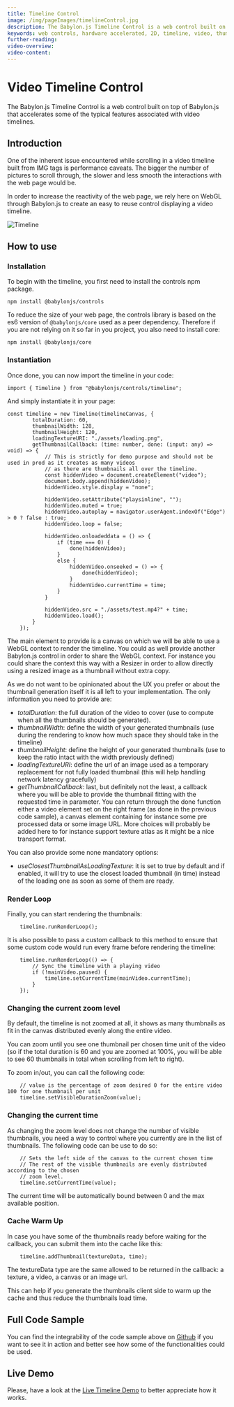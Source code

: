 ```yaml
---
title: Timeline Control
image: /img/pageImages/timelineControl.jpg
description: The Babylon.js Timeline Control is a web control built on top of Babylon.js that accelerates some of the typical features associated with video timelines.
keywords: web controls, hardware accelerated, 2D, timeline, video, thumbnails
further-reading:
video-overview:
video-content:
---
```


# Video Timeline Control

The Babylon.js Timeline Control is a web control built on top of Babylon.js that accelerates some of the typical features associated with video timelines.

## Introduction

One of the inherent issue encountered while scrolling in a video timeline built from IMG tags is performance caveats. The bigger the number of pictures to scroll through, the slower and less smooth the interactions with the web page would be.

In order to increase the reactivity of the web page, we rely here on WebGL through Babylon.js to create an easy to reuse control displaying a video timeline.

![Timeline](/img/features/controls/timeline.png)

## How to use

### Installation

To begin with the timeline, you first need to install the controls npm package.

```
npm install @babylonjs/controls
```

To reduce the size of your web page, the controls library is based on the es6 version of `@babylonjs/core` used as a peer dependency. Therefore if you are not relying on it so far in you project, you also need to install core:

```
npm install @babylonjs/core
```

### Instantiation

Once done, you can now import the timeline in your code:

```
import { Timeline } from "@babylonjs/controls/timeline";
```

And simply instantiate it in your page:

```
const timeline = new Timeline(timelineCanvas, {
        totalDuration: 60,
        thumbnailWidth: 128,
        thumbnailHeight: 120,
        loadingTextureURI: "./assets/loading.png",
        getThumbnailCallback: (time: number, done: (input: any) => void) => {
            // This is strictly for demo purpose and should not be used in prod as it creates as many videos
            // as there are thumbnails all over the timeline.
            const hiddenVideo = document.createElement("video");
            document.body.append(hiddenVideo);
            hiddenVideo.style.display = "none";

            hiddenVideo.setAttribute("playsinline", "");
            hiddenVideo.muted = true;
            hiddenVideo.autoplay = navigator.userAgent.indexOf("Edge") > 0 ? false : true;
            hiddenVideo.loop = false;

            hiddenVideo.onloadeddata = () => {
                if (time === 0) {
                    done(hiddenVideo);
                }
                else {
                    hiddenVideo.onseeked = () => {
                        done(hiddenVideo);
                    }
                    hiddenVideo.currentTime = time;
                }
            }

            hiddenVideo.src = "./assets/test.mp4?" + time;
            hiddenVideo.load();
        }
    });
```

The main element to provide is a canvas on which we will be able to use a WebGL context to render the timeline. You could as well provide another Babylon.js control in order to share the WebGL context. For instance you could share the context this way with a Resizer in order to allow directly using a resized image as a thumbnail without extra copy.

As we do not want to be opinionated about the UX you prefer or about the thumbnail generation itself it is all left to your implementation. The only information you need to provide are:

- _totalDuration_: the full duration of the video to cover (use to compute when all the thumbnails should be generated).
- _thumbnailWidth_: define the width of your generated thumbnails (use during the rendering to know how much space they should take in the timeline)
- _thumbnailHeight_: define the height of your generated thumbnails (use to keep the ratio intact with the width previously defined)
- _loadingTextureURI_: define the url of an image used as a temporary replacement for not fully loaded thumbnail (this will help handling network latency gracefully)
- _getThumbnailCallback_: last, but definitely not the least, a callback where you will be able to provide the thumbnail fitting with the requested time in parameter. You can return through the done function either a video element set on the right frame (as done in the previous code sample), a canvas element containing for instance some pre processed data or some image URL. More choices will probably be added here to for instance support texture atlas as it might be a nice transport format.

You can also provide some none mandatory options:

- _useClosestThumbnailAsLoadingTexture_: it is set to true by default and if enabled, it will try to use the closest loaded thumbnail (in time) instead of the loading one as soon as some of them are ready.

### Render Loop

Finally, you can start rendering the thumbnails:

```
    timeline.runRenderLoop();
```

It is also possible to pass a custom callback to this method to ensure that some custom code would run every frame before rendering the timeline:

```
    timeline.runRenderLoop(() => {
        // Sync the timeline with a playing video
        if (!mainVideo.paused) {
            timeline.setCurrentTime(mainVideo.currentTime);
        }
    });
```

### Changing the current zoom level

By default, the timeline is not zoomed at all, it shows as many thumbnails as fit in the canvas distributed evenly along the entire video.

You can zoom until you see one thumbnail per chosen time unit of the video (so if the total duration is 60 and you are zoomed at 100%, you will be able to see 60 thumbnails in total when scrolling from left to right).

To zoom in/out, you can call the following code:

```
    // value is the percentage of zoom desired 0 for the entire video 100 for one thumbnail per unit
    timeline.setVisibleDurationZoom(value);
```

### Changing the current time

As changing the zoom level does not change the number of visible thumbnails, you need a way to control where you currently are in the list of thumbnails. The following code can be use to do so:

```
    // Sets the left side of the canvas to the current chosen time
    // The rest of the visible thumbnails are evenly distributed according to the chosen
    // zoom level.
    timeline.setCurrentTime(value);
```

The current time will be automatically bound between 0 and the max available position.

### Cache Warm Up

In case you have some of the thumbnails ready before waiting for the callback, you can submit them into the cache like this:

```
    timeline.addThumbnail(textureData, time);
```

The textureData type are the same allowed to be returned in the callback: a texture, a video, a canvas or an image url.

This can help if you generate the thumbnails client side to warm up the cache and thus reduce the thumbnails load time.

## Full Code Sample

You can find the integrability of the code sample above on [Github](https://github.com/BabylonJS/Controls/blob/master/www/timeline/index.ts) if you want to see it in action and better see how some of the functionalities could be used.

## Live Demo

Please, have a look at the [Live Timeline Demo](https://controls.babylonjs.com/timeline) to better appreciate how it works.
